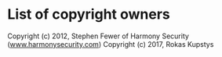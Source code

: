 List of copyright owners
========================

Copyright (c) 2012, Stephen Fewer of Harmony Security (www.harmonysecurity.com)
Copyright (c) 2017, Rokas Kupstys
